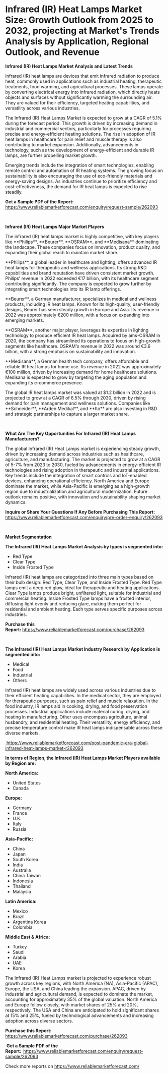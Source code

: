 <p><h1>Infrared (IR) Heat Lamps Market Size: Growth Outlook from 2025 to 2032, projecting at Market's Trends Analysis by Application, Regional Outlook, and Revenue</h1></p><p><strong>Infrared (IR) Heat Lamps Market Analysis and Latest Trends</strong></p>
<p><p>Infrared (IR) heat lamps are devices that emit infrared radiation to produce heat, commonly used in applications such as industrial heating, therapeutic treatments, food warming, and agricultural processes. These lamps operate by converting electrical energy into infrared radiation, which directly heats objects and surfaces without significantly warming the surrounding air. They are valued for their efficiency, targeted heating capabilities, and versatility across various industries.</p><p>The Infrared (IR) Heat Lamps Market is expected to grow at a CAGR of 5.1% during the forecast period. This growth is driven by increasing demand in industrial and commercial sectors, particularly for processes requiring precise and energy-efficient heating solutions. The rise in adoption of IR heat lamps in healthcare for pain relief and muscle therapy is also contributing to market expansion. Additionally, advancements in technology, such as the development of energy-efficient and durable IR lamps, are further propelling market growth.</p><p>Emerging trends include the integration of smart technologies, enabling remote control and automation of IR heating systems. The growing focus on sustainability is also encouraging the use of eco-friendly materials and energy-saving designs. As industries continue to prioritize efficiency and cost-effectiveness, the demand for IR heat lamps is expected to rise steadily.</p></p>
<p><strong>Get a Sample PDF of the Report:&nbsp;</strong> <a href="https://www.reliablemarketforecast.com/enquiry/request-sample/262093?utm_campaign=1890&utm_medium=2&utm_source=Github&utm_content=ia&utm_term=21012025&utm_id=infrared-ir-heat-lamps">https://www.reliablemarketforecast.com/enquiry/request-sample/262093</a></p>
<p>&nbsp;</p>
<p><strong>Infrared (IR) Heat Lamps Major Market Players</strong></p>
<p><p>The infrared (IR) heat lamps market is highly competitive, with key players like **Philips**, **Beurer**, **OSRAM**, and **Medisana** dominating the landscape. These companies focus on innovation, product quality, and expanding their global reach to maintain market share.</p><p>**Philips**, a global leader in healthcare and lighting, offers advanced IR heat lamps for therapeutic and wellness applications. Its strong R&D capabilities and brand reputation have driven consistent market growth. Philips' revenue in 2022 exceeded €17 billion, with its healthcare segment contributing significantly. The company is expected to grow further by integrating smart technologies into its IR lamp offerings.</p><p>**Beurer**, a German manufacturer, specializes in medical and wellness products, including IR heat lamps. Known for its high-quality, user-friendly designs, Beurer has seen steady growth in Europe and Asia. Its revenue in 2022 was approximately €200 million, with a focus on expanding into emerging markets.</p><p>**OSRAM**, another major player, leverages its expertise in lighting technology to produce efficient IR heat lamps. Acquired by ams-OSRAM in 2020, the company has streamlined its operations to focus on high-growth segments like healthcare. OSRAM's revenue in 2022 was around €3.6 billion, with a strong emphasis on sustainability and innovation.</p><p>**Medisana**, a German health tech company, offers affordable and reliable IR heat lamps for home use. Its revenue in 2022 was approximately €100 million, driven by increasing demand for home healthcare solutions. Medisana is expected to grow by targeting the aging population and expanding its e-commerce presence.</p><p>The global IR heat lamps market was valued at $1.2 billion in 2022 and is projected to grow at a CAGR of 6.5% through 2030, driven by rising demand for pain management and wellness solutions. Companies like **Schneider**, **Arden Medikal**, and **Ito** are also investing in R&D and strategic partnerships to capture a larger market share.</p></p>
<p>&nbsp;</p>
<p><strong>What Are The Key Opportunities For Infrared (IR) Heat Lamps Manufacturers?</strong></p>
<p><p>The global Infrared (IR) Heat Lamps market is experiencing steady growth, driven by increasing demand across industries such as healthcare, agriculture, and manufacturing. The market is projected to grow at a CAGR of 5-7% from 2023 to 2030, fueled by advancements in energy-efficient IR technologies and rising adoption in therapeutic and industrial applications. Key trends include the integration of smart controls and IoT-enabled devices, enhancing operational efficiency. North America and Europe dominate the market, while Asia-Pacific is emerging as a high-growth region due to industrialization and agricultural modernization. Future outlook remains positive, with innovation and sustainability shaping market dynamics.</p></p>
<p><strong>Inquire or Share Your Questions If Any Before Purchasing This Report:</strong> <a href="https://www.reliablemarketforecast.com/enquiry/pre-order-enquiry/262093?utm_campaign=1890&utm_medium=2&utm_source=Github&utm_content=ia&utm_term=21012025&utm_id=infrared-ir-heat-lamps">https://www.reliablemarketforecast.com/enquiry/pre-order-enquiry/262093</a></p>
<p>&nbsp;</p>
<p><strong>Market Segmentation</strong></p>
<p><strong>The Infrared (IR) Heat Lamps Market Analysis by types is segmented into:</strong></p>
<p><ul><li>Red Type</li><li>Clear Type</li><li>Inside Frosted Type</li></ul></p>
<p><p>Infrared (IR) heat lamps are categorized into three main types based on their bulb design: Red Type, Clear Type, and Inside Frosted Type. Red Type lamps emit a deep red glow, ideal for therapeutic and heating applications. Clear Type lamps produce bright, unfiltered light, suitable for industrial and commercial heating. Inside Frosted Type lamps have a frosted interior, diffusing light evenly and reducing glare, making them perfect for residential and ambient heating. Each type serves specific purposes across industries.</p></p>
<p><strong>Purchase this Report:&nbsp;</strong><a href="https://www.reliablemarketforecast.com/purchase/262093?utm_campaign=1890&utm_medium=2&utm_source=Github&utm_content=ia&utm_term=21012025&utm_id=infrared-ir-heat-lamps">https://www.reliablemarketforecast.com/purchase/262093</a></p>
<p>&nbsp;</p>
<p><strong>The Infrared (IR) Heat Lamps Market Industry Research by Application is segmented into:</strong></p>
<p><ul><li>Medical</li><li>Food</li><li>Industrial</li><li>Others</li></ul></p>
<p><p>Infrared (IR) heat lamps are widely used across various industries due to their efficient heating capabilities. In the medical sector, they are employed for therapeutic purposes, such as pain relief and muscle relaxation. In the food industry, IR lamps aid in cooking, drying, and food preservation processes. Industrial applications include material curing, drying, and heating in manufacturing. Other uses encompass agriculture, animal husbandry, and residential heating. Their versatility, energy efficiency, and precise temperature control make IR heat lamps indispensable across these diverse markets.</p></p>
<p><a href="https://www.reliablemarketforecast.com/post-pandemic-era-global-infrared-heat-lamps-market-r262093?utm_campaign=1890&utm_medium=2&utm_source=Github&utm_content=ia&utm_term=21012025&utm_id=infrared-ir-heat-lamps">&nbsp;https://www.reliablemarketforecast.com/post-pandemic-era-global-infrared-heat-lamps-market-r262093</a></p>
<p><strong>In terms of Region, the Infrared (IR) Heat Lamps Market Players available by Region are:</strong></p>
<p>
    <p> <strong> North America: </strong>
        <ul>
            <li>United States</li>
            <li>Canada</li>
        </ul>
        </p> 
    <p> <strong> Europe: </strong>
        <ul>
            <li>Germany</li>
            <li>France</li>
            <li>U.K.</li>
            <li>Italy</li>
            <li>Russia</li>
        </ul>
        </p> 
    <p> <strong> Asia-Pacific: </strong>
        <ul>
            <li>China</li>
            <li>Japan</li>
            <li>South Korea</li>
            <li>India</li>
            <li>Australia</li>
            <li>China Taiwan</li>
            <li>Indonesia</li>
            <li>Thailand</li>
            <li>Malaysia</li>
        </ul>
        </p> 
    <p> <strong> Latin America: </strong>
        <ul>
            <li>Mexico</li>
            <li>Brazil</li>
            <li>Argentina Korea</li>
            <li>Colombia</li>
        </ul>
        </p> 
    <p> <strong> Middle East & Africa: </strong>
        <ul>
            <li>Turkey</li>
            <li>Saudi</li>
            <li>Arabia</li>
            <li>UAE</li>
            <li>Korea</li>
        </ul>
    </p>
    </p>
<p><p>The Infrared (IR) Heat Lamps market is projected to experience robust growth across key regions, with North America (NA), Asia-Pacific (APAC), Europe, the USA, and China leading the expansion. APAC, driven by industrial and agricultural demand, is expected to dominate the market, accounting for approximately 35% of the global valuation. North America and Europe follow closely, with market shares of 25% and 20%, respectively. The USA and China are anticipated to hold significant shares at 15% and 25%, fueled by technological advancements and increasing adoption across diverse sectors.</p></p>
<p><strong>Purchase this Report: </strong><a href="https://www.reliablemarketforecast.com/purchase/262093?utm_campaign=1890&utm_medium=2&utm_source=Github&utm_content=ia&utm_term=21012025&utm_id=infrared-ir-heat-lamps">https://www.reliablemarketforecast.com/purchase/262093</a></p>
<p>&nbsp;<strong>Get a Sample PDF of the Report:&nbsp;&nbsp;</strong><a href="https://www.reliablemarketforecast.com/enquiry/request-sample/262093?utm_campaign=1890&utm_medium=2&utm_source=Github&utm_content=ia&utm_term=21012025&utm_id=infrared-ir-heat-lamps">https://www.reliablemarketforecast.com/enquiry/request-sample/262093</a></p>
<p><strong></strong></p>
<p>Check more reports on <a href="https://www.reliablemarketforecast.com/?utm_campaign=1890&utm_medium=2&utm_source=Github&utm_content=ia&utm_term=21012025&utm_id=infrared-ir-heat-lamps">https://www.reliablemarketforecast.com/</a></p>